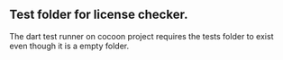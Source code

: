## Test folder for license checker.

The dart test runner on cocoon project requires the tests folder to exist
even though it is a empty folder.
